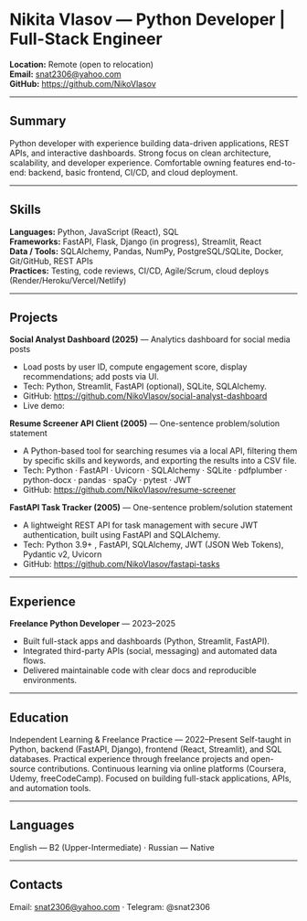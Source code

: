 # Nikita Vlasov — Python Developer | Full-Stack Engineer

**Location:** Remote (open to relocation)  
**Email:** snat2306@yahoo.com  
**GitHub:** https://github.com/NikoVlasov  


---

## Summary
Python developer with experience building data-driven applications, REST APIs, and interactive dashboards. Strong focus on clean architecture, scalability, and developer experience. Comfortable owning features end-to-end: backend, basic frontend, CI/CD, and cloud deployment.

---

## Skills
**Languages:** Python, JavaScript (React), SQL  
**Frameworks:** FastAPI, Flask, Django (in progress), Streamlit, React  
**Data / Tools:** SQLAlchemy, Pandas, NumPy, PostgreSQL/SQLite, Docker, Git/GitHub, REST APIs  
**Practices:** Testing, code reviews, CI/CD, Agile/Scrum, cloud deploys (Render/Heroku/Vercel/Netlify)

---

## Projects
**Social Analyst Dashboard (2025)** — Analytics dashboard for social media posts  
- Load posts by user ID, compute engagement score, display recommendations; add posts via UI.  
- Tech: Python, Streamlit, FastAPI (optional), SQLite, SQLAlchemy.  
- GitHub: https://github.com/NikoVlasov/social-analyst-dashboard  
- Live demo: <add link if deployed>  

**Resume Screener API Client (2005)** — One-sentence problem/solution statement  
- A Python-based tool for searching resumes via a local API, filtering them by specific skills and keywords, and exporting the results into a CSV file.
- Tech: Python · FastAPI · Uvicorn · SQLAlchemy · SQLite · pdfplumber · python-docx · pandas · spaCy · pytest · JWT
- GitHub: https://github.com/NikoVlasov/resume-screener

**FastAPI Task Tracker (2005)** — One-sentence problem/solution statement  
- A lightweight REST API for task management with secure JWT authentication, built using FastAPI and SQLAlchemy.  
- Tech: Python 3.9+ , FastAPI, SQLAlchemy, JWT (JSON Web Tokens), Pydantic v2, Uvicorn
- GitHub: https://github.com/NikoVlasov/fastapi-tasks

---

## Experience
**Freelance Python Developer** — 2023–2025  
- Built full-stack apps and dashboards (Python, Streamlit, FastAPI).  
- Integrated third-party APIs (social, messaging) and automated data flows.  
- Delivered maintainable code with clear docs and reproducible environments.

---

## Education
Independent Learning & Freelance Practice — 2022–Present
Self-taught in Python, backend (FastAPI, Django), frontend (React, Streamlit), and SQL databases.
Practical experience through freelance projects and open-source contributions.
Continuous learning via online platforms (Coursera, Udemy, freeCodeCamp).
Focused on building full-stack applications, APIs, and automation tools.


---

## Languages
English — B2 (Upper-Intermediate) · Russian — Native

---

## Contacts
Email: snat2306@yahoo.com · Telegram: @snat2306
